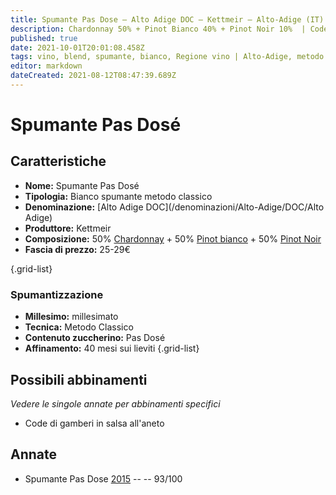 ```yaml
---
title: Spumante Pas Dose – Alto Adige DOC – Kettmeir – Alto-Adige (IT) – 25-29€ – 5★
description: Chardonnay 50% + Pinot Bianco 40% + Pinot Noir 10%  | Code di gamberi in salsa all'aneto
published: true
date: 2021-10-01T20:01:08.458Z
tags: vino, blend, spumante, bianco, Regione vino | Alto-Adige, metodo classico, Code di gamberi in salsa all'aneto, chardonnay, pinot nero, pas-dose, millesimato, Valutazioni | 5 stelle, italia, pinot noir, pinot bianco, Prezzi | 25-29€
editor: markdown
dateCreated: 2021-08-12T08:47:39.689Z
---
```


# Spumante Pas Dosé

## Caratteristiche
- **Nome:** Spumante Pas Dosé 
- **Tipologia:** Bianco spumante metodo classico
- **Denominazione:** [Alto Adige DOC](/denominazioni/Alto-Adige/DOC/Alto Adige)
- **Produttore:** Kettmeir 
- **Composizione:**  50% [Chardonnay](/vitigni/Francia/bacca-bianca/chardonnay) + 50% [Pinot bianco](/vitigni/Francia/bacca-bianca/pinot-bianco) + 50% [Pinot Noir](/vitigni/Francia/bacca-nera/pinot-noir)
- **Fascia di prezzo:** 25-29€

{.grid-list}

### Spumantizzazione
- **Millesimo:** millesimato
- **Tecnica:** Metodo Classico
- **Contenuto zuccherino:** Pas Dosé
- **Affinamento:** 40 mesi sui lieviti
{.grid-list}

## Possibili abbinamenti
*Vedere le singole annate per abbinamenti specifici*

- Code di gamberi in salsa all'aneto

## Annate

- Spumante Pas Dose [2015](/vini/Italia/Alto-Adige/Kettmeir/Spumante-Pas-Dose/2015) -- <span class="star-5"></span> -- 93/100
